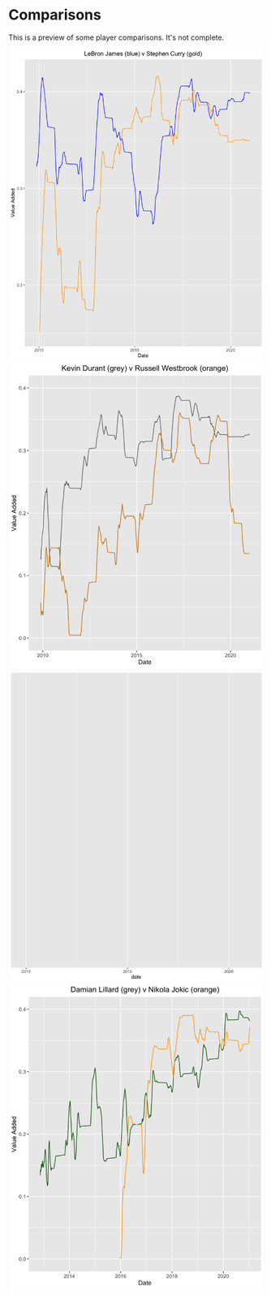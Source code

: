 # Comparisons

This is a preview of some player comparisons. It's not complete.

![currylebron](https://github.com/williamjackarnesen/nba-player-projections/raw/main/images/Curry_v_LeBron.png)
![durantwestbrook](https://github.com/williamjackarnesen/nba-player-projections/raw/main/images/Durant_v_Westbrook.png)
![hardenpaul](https://github.com/williamjackarnesen/nba-player-projections/raw/main/images/Harden_v_Paul.png)
![jokiclillard](https://github.com/williamjackarnesen/nba-player-projections/raw/main/images/Lillard_v_Jokic.png)

